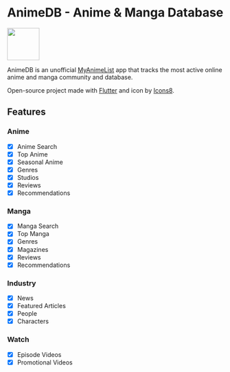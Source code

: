 # AnimeDB - Anime & Manga Database

<a href="https://play.google.com/store/apps/details?id=com.javier.myanimelist"><img src="https://play.google.com/intl/en_us/badges/static/images/badges/en_badge_web_generic.png" height="75"></a>

AnimeDB is an unofficial [MyAnimeList](https://myanimelist.net/) app that tracks the most active online anime and manga community and database.

Open-source project made with [Flutter](https://flutter.dev/) and icon by [Icons8](https://icons8.com/).

## Features

### Anime

- [x] Anime Search
- [x] Top Anime
- [x] Seasonal Anime
- [x] Genres
- [x] Studios
- [x] Reviews
- [x] Recommendations

### Manga

- [x] Manga Search
- [x] Top Manga
- [x] Genres
- [x] Magazines
- [x] Reviews
- [x] Recommendations

### Industry

- [x] News
- [x] Featured Articles
- [x] People
- [x] Characters

### Watch

- [x] Episode Videos
- [x] Promotional Videos
